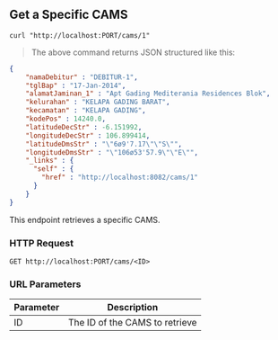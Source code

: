 ## Get a Specific CAMS

```shell
curl "http://localhost:PORT/cams/1"

```

> The above command returns JSON structured like this:

```json
{
    "namaDebitur" : "DEBITUR-1",
    "tglBap" : "17-Jan-2014",
    "alamatJaminan_1" : "Apt Gading Mediterania Residences Blok",
    "kelurahan" : "KELAPA GADING BARAT",
    "kecamatan" : "KELAPA GADING",
    "kodePos" : 14240.0,
    "latitudeDecStr" : -6.151992,
    "longitudeDecStr" : 106.899414,
    "latitudeDmsStr" : "\"6ø9'7.17\"\"S\"",
    "longitudeDmsStr" : "\"106ø53'57.9\"\"E\"",
    "_links" : {
      "self" : {
        "href" : "http://localhost:8082/cams/1"
      }
    }
}
```

This endpoint retrieves a specific CAMS.

### HTTP Request

`GET http://localhost:PORT/cams/<ID>`

### URL Parameters

Parameter | Description
--------- | -----------
ID | The ID of the CAMS to retrieve

